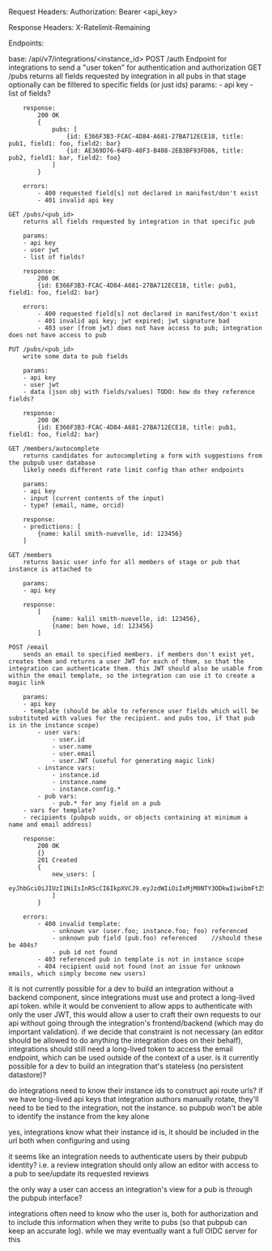 Request Headers:
Authorization: Bearer <api_key>

Response Headers:
X-Ratelimit-Remaining

Endpoints:

base: /api/v7/integrations/<instance_id>
POST /auth
Endpoint for integrations to send a "user token" for authentication and authorization
GET /pubs
returns all fields requested by integration in all pubs in that stage
optionally can be filtered to specific fields (or just ids)
params: - api key - list of fields?

    	response:
    		200 OK
    		{
    			pubs: [
    				{id: E366F3B3-FCAC-4D84-A681-27BA712ECE18, title: pub1, field1: foo, field2: bar}
    				{id: AE369D76-64FD-48F3-B408-2EB3BF93FD86, title: pub2, field1: bar, field2: foo}
    			]
    		}

    	errors:
    		- 400 requested field[s] not declared in manifest/don't exist
    		- 401 invalid api key

    GET /pubs/<pub_id>
    	returns all fields requested by integration in that specific pub

    	params:
    	- api key
    	- user jwt
    	- list of fields?

    	response:
    		200 OK
    		{id: E366F3B3-FCAC-4D84-A681-27BA712ECE18, title: pub1, field1: foo, field2: bar}

    	errors:
    		- 400 requested field[s] not declared in manifest/don't exist
    		- 401 invalid api key; jwt expired; jwt signature bad
    		- 403 user (from jwt) does not have access to pub; integration does not have access to pub

    PUT /pubs/<pub_id>
    	write some data to pub fields

    	params:
    	- api key
    	- user jwt
    	- data (json obj with fields/values) TODO: how do they reference fields?

    	response:
    		200 OK
    		{id: E366F3B3-FCAC-4D84-A681-27BA712ECE18, title: pub1, field1: foo, field2: bar}

    GET /members/autocomplete
    	returns candidates for autocompleting a form with suggestions from the pubpub user database
    	likely needs different rate limit config than other endpoints

    	params:
    	- api key
    	- input (current contents of the input)
    	- type? (email, name, orcid)

    	response:
    	- predictions: [
    		{name: kalil smith-nuevelle, id: 123456}
    	]

    GET /members
    	returns basic user info for all members of stage or pub that instance is attached to

    	params:
    	- api key

    	response:
    		[
    			{name: kalil smith-nuevelle, id: 123456},
    			{name: ben howe, id: 123456}
    		]

    POST /email
    	sends an email to specified members. if members don't exist yet, creates them and returns a user JWT for each of them, so that the integration can authenticate them. this JWT should also be usable from within the email template, so the integration can use it to create a magic link

    	params:
    	- api key
    	- template (should be able to reference user fields which will be substituted with values for the recipient. and pubs too, if that pub is in the instance scope)
    		- user vars:
    			- user.id
    			- user.name
    			- user.email
    			- user.JWT (useful for generating magic link)
    		- instance vars:
    			- instance.id
    			- instance.name
    			- instance.config.*
    		- pub vars:
    			- pub.* for any field on a pub
    	- vars for template?
    	- recipients (pubpub uuids, or objects containing at minimum a name and email address)

    	response:
    		200 OK
    		{}
    		201 Created
    		{
    			new_users: [
    				eyJhbGciOiJIUzI1NiIsInR5cCI6IkpXVCJ9.eyJzdWIiOiIxMjM0NTY3ODkwIiwibmFtZSI6IkthbGlsIFNtaXRoLU51ZXZlbGxlIiwiaWF0IjoxNTE2MjM5MDIyfQ.0amCKENy0_eCXUufhZFIdJuYiXWf40V2CAEixe46xKg
    			]
    		}

    	errors:
    		- 400 invalid template:
    			- unknown var (user.foo; instance.foo; foo) referenced
    			- unknown pub field (pub.foo) referenced 	//should these be 404s?
    			- pub id not found
    		- 403 referenced pub in template is not in instance scope
    		- 404 recipient uuid not found (not an issue for unknown emails, which simply become new users)

it is not currently possible for a dev to build an integration without a backend component, since integrations must use and protect a long-lived api token. while it would be convenient to allow apps to authenticate with only the user JWT, this would allow a user to craft their own requests to our api without going through the integration's frontend/backend (which may do important validation). if we decide that constraint is not necessary (an editor should be allowed to do anything the integration does on their behalf), integrations should still need a long-lived token to access the email endpoint, which can be used outside of the context of a user.
is it currently possible for a dev to build an integration that's stateless (no persistent datastore)?

do integrations need to know their instance ids to construct api route urls?
if we have long-lived api keys that integration authors manually rotate, they'll need to be tied to the integration, not the instance. so pubpub won't be able to identify the instance from the key alone

yes, integrations know what their instance id is, it should be included in the url both when configuring and using

it seems like an integration needs to authenticate users by their pubpub identity? i.e. a review integration should only allow an editor with access to a pub to see/update its requested reviews

the only way a user can access an integration's view for a pub is through the pubpub interface?

integrations often need to know who the user is, both for authorization and to include this information when they write to pubs (so that pubpub can keep an accurate log). while we may eventually want a full OIDC server for this
